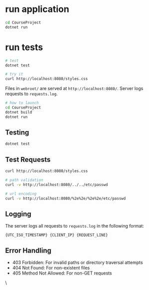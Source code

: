 # run application

```bash
cd CourseProject
dotnet run
```

# run tests

```bash
# test
dotnet test

# try it
curl http://localhost:8080/styles.css
```

Files in `webroot/` are served at `http://localhost:8080/`. Server logs requests to `requests.log`.

```bash
# how to launch
cd CourseProject
dotnet build
dotnet run
```

## Testing

```bash
dotnet test
```

## Test Requests

```bash
curl http://localhost:8080/styles.css

# path validation
curl -v http://localhost:8080/../../etc/passwd

# url encoding
curl -v http://localhost:8080/%2e%2e/%2e%2e/etc/passwd
```

## Logging

The server logs all requests to `requests.log` in the following format:

```
{UTC_ISO_TIMESTAMP} {CLIENT_IP} {REQUEST_LINE}
```

## Error Handling

- 403 Forbidden: For invalid paths or directory traversal attempts
- 404 Not Found: For non-existent files
- 405 Method Not Allowed: For non-GET requests

\
